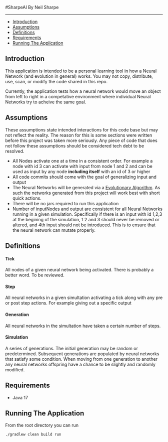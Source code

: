 #SharpeAI
By Neil Sharpe
___

* [Introduction](#Introduction)
* [Assumptions](#Assumptions)
* [Definitions](#Definitions)
* [Requirements](#Requirements)
* [Running The Application](#Running-The-Application)

## Introduction
This application is intended to be a personal learning tool in how a Neural Network (and evolution in general) works.   You may not copy, distribute, use, scan, or modify the code shared in this repo.

Currently, the application tests how a neural network would move an object from left to right in a competative environment where individual Neural Networks try to acheive the same goal.

## Assumptions
These assumptions state intended interactions for this code base but may not reflect the reality.  The reason for this is some sections were written before this project was taken more seriously.  Any piece of code that does not follow these assumptions should be considered tech debt to be resolved.
* All Nodes activate one at a time in a consistent order.  For example a node with id 3 can activate with input from node 1 and 2 and can be used as input by any node **including itself** with an id of 3 or higher
* All code commits should come with the goal of generalizing input and output
* The Neural Networks will be generated via a [Evolutionary Algorithm](https://en.wikipedia.org/wiki/Evolutionary_algorithm).  As such the networks generated from this project will work best with short quick actions.
* There will be no jars required to run this application
* Number of inputNodes and output are consistent for all Neural Networks running in a given simulation.  Specifically if there is an input with id 1,2,3 at the begining of the simulation, 1 2 and 3 should never be removed or altered, and 4th input should not be introduced.  This is to ensure that the neural network can mutate properly.

## Definitions

#### Tick
All nodes of a given neural network being activated.  There is probably a better word.  To be reviewed.
#### Step
All neural networks in a given simultation activating a tick along with any pre or post step actions. For example giving out a specific output
#### Generation
All neural networks in the simultation have taken a certain number of steps.

#### Simulation
A series of generations.  The initial generation may be random or predetermined.  Subsequent generations are populated by neural networks that satisfy some condition.  When moving from one generation to another any neural networks offspring have a chance to be slightly and randomly modified.  


## Requirements
* Java 17

## Running The Application
From the root directory you can run

`./gradlew clean build run`